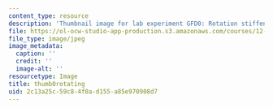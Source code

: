 ```yaml
---
content_type: resource
description: 'Thumbnail image for lab experiment GFD0: Rotation stiffens fluids.'
file: https://ol-ocw-studio-app-production.s3.amazonaws.com/courses/12-003-atmosphere-ocean-and-climate-dynamics-fall-2008/2c13a25c59c84f0ad155a85e970908d7_thumb0rotating.jpg
file_type: image/jpeg
image_metadata:
  caption: ''
  credit: ''
  image-alt: ''
resourcetype: Image
title: thumb0rotating
uid: 2c13a25c-59c8-4f0a-d155-a85e970908d7
---
```

